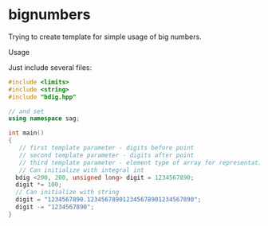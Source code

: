 # bignumbers

Trying to create template for simple usage of big numbers.

Usage

Just include several files:

```C++
#include <limits> 
#include <string>
#include "bdig.hpp"

// and set
using namespace sag;

int main()
{
   // first template parameter - digits before point
   // second template parameter - digits after point
   // third template parameter - element type of array for representation 
   // Can initialize with integral int
  bdig <200, 200, unsigned long> digit = 1234567890;
  digit *= 100;
  // Can initialize with string
  digit = "1234567890.123456789012345678901234567890";
  digit -= "1234567890";
}
```

